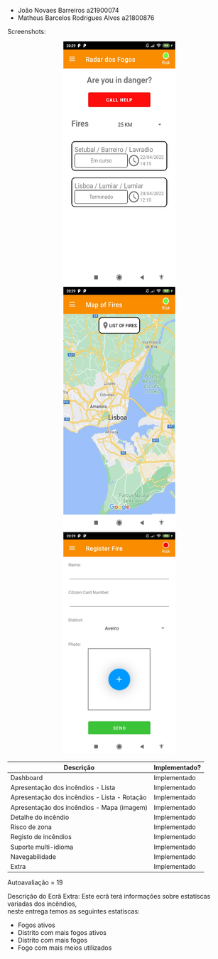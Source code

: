 + João Novaes Barreiros a21900074
+ Matheus Barcelos Rodrigues Alves a21800876

Screenshots:

<div align="center">
    <img width="50%" height="550em" src="Screenshots/Dashboard.jpg"/>
    <img width="50%" height="550em" src="Screenshots/Mapa.jpg"/>
</div>

<div align="center">
    <img width="50%" height="500em" src="Screenshots/Registro.jpg"/>
</div>

| Descrição | Implementado? |
| ------ | ----------- |
| Dashboard | Implementado |
| Apresentação dos incêndios - Lista | Implementado |
| Apresentação dos incêndios - Lista - Rotação | Implementado |
| Apresentação dos incêndios - Mapa (imagem) | Implementado |
| Detalhe do incêndio | Implementado |
| Risco de zona | Implementado |
| Registo de incêndios | Implementado |
| Suporte multi-idioma | Implementado |
| Navegabilidade | Implementado |
| Extra | Implementado |

Autoavaliação = 19

Descrição do Ecrã Extra:
Este ecrã terá informações sobre estatíscas variadas dos incêndios, \
neste entrega temos as seguintes estatíscas:

+ Fogos ativos
+ Distrito com mais fogos ativos
+ Distrito com mais fogos
+ Fogo com mais meios utilizados